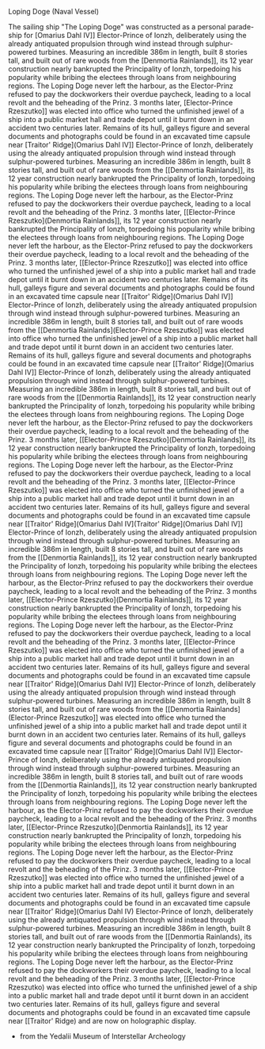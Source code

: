 Loping Doge (Naval Vessel)

The sailing ship "The Loping Doge" was constructed as a personal parade-ship for [Omarius Dahl IV]] Elector-Prince of Ionzh, deliberately using the already antiquated propulsion through wind instead through sulphur-powered turbines. Measuring an incredible 386m in length, built 8 stories tall, and built out of rare woods from the [Denmortia Rainlands]], its 12 year construction nearly bankrupted the Principality of Ionzh, torpedoing his popularity while bribing the electees through loans from neighbouring regions. The Loping Doge never left the harbour, as the Elector-Prinz refused to pay the dockworkers their overdue paycheck, leading to a local revolt and the beheading of the Prinz. 3 months later, [Elector-Prince Rzeszutko]] was elected into office who turned the unfinished jewel of a ship into a public market hall and trade depot until it burnt down in an accident two centuries later. Remains of its hull, galleys figure and several documents and photographs could be found in an excavated time capsule near [Traitor' Ridge](Omarius Dahl IV]] Elector-Prince of Ionzh, deliberately using the already antiquated propulsion through wind instead through sulphur-powered turbines. Measuring an incredible 386m in length, built 8 stories tall, and built out of rare woods from the [[Denmortia Rainlands]], its 12 year construction nearly bankrupted the Principality of Ionzh, torpedoing his popularity while bribing the electees through loans from neighbouring regions. The Loping Doge never left the harbour, as the Elector-Prinz refused to pay the dockworkers their overdue paycheck, leading to a local revolt and the beheading of the Prinz. 3 months later, [[Elector-Prince Rzeszutko](Denmortia Rainlands]], its 12 year construction nearly bankrupted the Principality of Ionzh, torpedoing his popularity while bribing the electees through loans from neighbouring regions. The Loping Doge never left the harbour, as the Elector-Prinz refused to pay the dockworkers their overdue paycheck, leading to a local revolt and the beheading of the Prinz. 3 months later, [[Elector-Prince Rzeszutko]] was elected into office who turned the unfinished jewel of a ship into a public market hall and trade depot until it burnt down in an accident two centuries later. Remains of its hull, galleys figure and several documents and photographs could be found in an excavated time capsule near [[Traitor' Ridge](Omarius Dahl IV]] Elector-Prince of Ionzh, deliberately using the already antiquated propulsion through wind instead through sulphur-powered turbines. Measuring an incredible 386m in length, built 8 stories tall, and built out of rare woods from the [[Denmortia Rainlands](Elector-Prince Rzeszutko]] was elected into office who turned the unfinished jewel of a ship into a public market hall and trade depot until it burnt down in an accident two centuries later. Remains of its hull, galleys figure and several documents and photographs could be found in an excavated time capsule near [[Traitor' Ridge](Omarius Dahl IV]] Elector-Prince of Ionzh, deliberately using the already antiquated propulsion through wind instead through sulphur-powered turbines. Measuring an incredible 386m in length, built 8 stories tall, and built out of rare woods from the [[Denmortia Rainlands]], its 12 year construction nearly bankrupted the Principality of Ionzh, torpedoing his popularity while bribing the electees through loans from neighbouring regions. The Loping Doge never left the harbour, as the Elector-Prinz refused to pay the dockworkers their overdue paycheck, leading to a local revolt and the beheading of the Prinz. 3 months later, [[Elector-Prince Rzeszutko](Denmortia Rainlands]], its 12 year construction nearly bankrupted the Principality of Ionzh, torpedoing his popularity while bribing the electees through loans from neighbouring regions. The Loping Doge never left the harbour, as the Elector-Prinz refused to pay the dockworkers their overdue paycheck, leading to a local revolt and the beheading of the Prinz. 3 months later, [[Elector-Prince Rzeszutko]] was elected into office who turned the unfinished jewel of a ship into a public market hall and trade depot until it burnt down in an accident two centuries later. Remains of its hull, galleys figure and several documents and photographs could be found in an excavated time capsule near [[Traitor' Ridge](Omarius Dahl IV](Traitor' Ridge](Omarius Dahl IV]] Elector-Prince of Ionzh, deliberately using the already antiquated propulsion through wind instead through sulphur-powered turbines. Measuring an incredible 386m in length, built 8 stories tall, and built out of rare woods from the [[Denmortia Rainlands]], its 12 year construction nearly bankrupted the Principality of Ionzh, torpedoing his popularity while bribing the electees through loans from neighbouring regions. The Loping Doge never left the harbour, as the Elector-Prinz refused to pay the dockworkers their overdue paycheck, leading to a local revolt and the beheading of the Prinz. 3 months later, [[Elector-Prince Rzeszutko](Denmortia Rainlands]], its 12 year construction nearly bankrupted the Principality of Ionzh, torpedoing his popularity while bribing the electees through loans from neighbouring regions. The Loping Doge never left the harbour, as the Elector-Prinz refused to pay the dockworkers their overdue paycheck, leading to a local revolt and the beheading of the Prinz. 3 months later, [[Elector-Prince Rzeszutko]] was elected into office who turned the unfinished jewel of a ship into a public market hall and trade depot until it burnt down in an accident two centuries later. Remains of its hull, galleys figure and several documents and photographs could be found in an excavated time capsule near [[Traitor' Ridge](Omarius Dahl IV]] Elector-Prince of Ionzh, deliberately using the already antiquated propulsion through wind instead through sulphur-powered turbines. Measuring an incredible 386m in length, built 8 stories tall, and built out of rare woods from the [[Denmortia Rainlands](Elector-Prince Rzeszutko]] was elected into office who turned the unfinished jewel of a ship into a public market hall and trade depot until it burnt down in an accident two centuries later. Remains of its hull, galleys figure and several documents and photographs could be found in an excavated time capsule near [[Traitor' Ridge](Omarius Dahl IV]] Elector-Prince of Ionzh, deliberately using the already antiquated propulsion through wind instead through sulphur-powered turbines. Measuring an incredible 386m in length, built 8 stories tall, and built out of rare woods from the [[Denmortia Rainlands]], its 12 year construction nearly bankrupted the Principality of Ionzh, torpedoing his popularity while bribing the electees through loans from neighbouring regions. The Loping Doge never left the harbour, as the Elector-Prinz refused to pay the dockworkers their overdue paycheck, leading to a local revolt and the beheading of the Prinz. 3 months later, [[Elector-Prince Rzeszutko](Denmortia Rainlands]], its 12 year construction nearly bankrupted the Principality of Ionzh, torpedoing his popularity while bribing the electees through loans from neighbouring regions. The Loping Doge never left the harbour, as the Elector-Prinz refused to pay the dockworkers their overdue paycheck, leading to a local revolt and the beheading of the Prinz. 3 months later, [[Elector-Prince Rzeszutko]] was elected into office who turned the unfinished jewel of a ship into a public market hall and trade depot until it burnt down in an accident two centuries later. Remains of its hull, galleys figure and several documents and photographs could be found in an excavated time capsule near [[Traitor' Ridge](Omarius Dahl IV) Elector-Prince of Ionzh, deliberately using the already antiquated propulsion through wind instead through sulphur-powered turbines. Measuring an incredible 386m in length, built 8 stories tall, and built out of rare woods from the [[Denmortia Rainlands), its 12 year construction nearly bankrupted the Principality of Ionzh, torpedoing his popularity while bribing the electees through loans from neighbouring regions. The Loping Doge never left the harbour, as the Elector-Prinz refused to pay the dockworkers their overdue paycheck, leading to a local revolt and the beheading of the Prinz. 3 months later, [[Elector-Prince Rzeszutko) was elected into office who turned the unfinished jewel of a ship into a public market hall and trade depot until it burnt down in an accident two centuries later. Remains of its hull, galleys figure and several documents and photographs could be found in an excavated time capsule near [[Traitor' Ridge) and are now on holographic display.

- from the Yedalii Museum of Interstellar Archeology